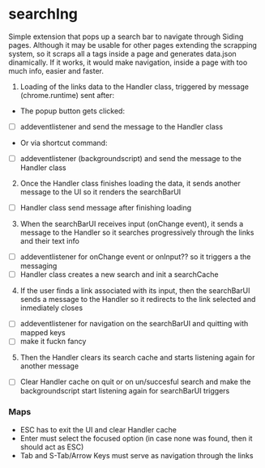 # searchIng

Simple extension that pops up a search bar to navigate through Siding pages.
Although it may be usable for other pages extending the scrapping system, so it scraps all a tags inside a page and generates data.json dinamically. 
If it works, it would make navigation, inside a page with too much info, easier and faster.


1. Loading of the links data to the Handler class, triggered by message (chrome.runtime) sent after:

* The popup button gets clicked:

- [ ] addeventlistener and send the message to the Handler class

* Or via shortcut command:

- [ ] addeventlistener (backgroundscript) and send the message to the Handler class

2. Once the Handler class finishes loading the data, it sends another message to the UI so it renders the searchBarUI
        
- [ ] Handler class send message after finishing loading

3. When the searchBarUI receives input (onChange event), it sends a message to the Handler so it searches progressively through the links and their text info

- [ ] addeventlistener for onChange event or onInput?? so it triggers a the messaging
- [ ] Handler class creates a new search and init a searchCache

4. If the user finds a link associated with its input, then the searchBarUI sends a message to the Handler so it redirects to the link selected and inmediately closes

- [ ] addeventlistener for navigation on the searchBarUI and quitting with mapped keys
- [ ] make it fuckn fancy

5. Then the Handler clears its search cache and starts listening again for another message

- [ ] Clear Handler cache on quit or on un/succesful search and make the backgroundscript start listening again for searchBarUI triggers

### Maps

- ESC has to exit the UI and clear Handler cache
- Enter must select the focused option (in case none was found, then it should act as ESC)
- Tab and S-Tab/Arrow Keys must serve as navigation through the links
